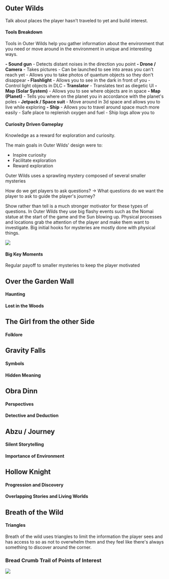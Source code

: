 ## Outer Wilds

Talk about places the player hasn't traveled to yet and build interest.
#### Tools Breakdown

Tools in Outer Wilds help you gather information about the environment that you need or move around in the environment in unique and interesting ways.

**- Sound gun**
	- Detects distant noises in the direction you point
**- Drone / Camera**
	- Takes pictures
	- Can be launched to see into areas you can't reach yet
	- Allows you to take photos of quantum objects so they don't disappear
**- Flashlight**
	- Allows you to see in the dark in front of you
	- Control light objects in DLC
**- Translator**
	- Translates text as diegetic UI
**- Map (Solar System)**
	- Allows you to see where objects are in space
**- Map (Planet)**
	- Tells you where on the planet you in accordance with the planet's poles
**- Jetpack / Space suit**
	- Move around in 3d space and allows you to live while exploring
**- Ship**
	- Allows you to travel around space much more easily
	- Safe place to replenish oxygen and fuel
	- Ship logs allow you to

#### Curiosity Driven Gameplay

Knowledge as a reward for exploration and curiosity.

The main goals in Outer Wilds' design were to:

- Inspire curiosity
- Facilitate exploration
- Reward exploration

Outer Wilds uses a sprawling mystery composed of several smaller mysteries 

How do we get players to ask questions? -> What questions do we want the player to ask to guide the player's journey?

Show rather than tell is a much stronger motivator for these types of questions. In Outer Wilds they use big flashy events such as the Nomai statue at the start of the game and the Sun blowing up. Physical processes and locations grab the attention of the player and make them want to investigate. Big initial hooks for mysteries are mostly done with physical things.

![](https://lh6.googleusercontent.com/cI_dWukm9oEeLtFrWcH8O1SEzDmxoRAdZVNQZAiowo9Q7sPnLT9ExiOdqLuQeIMmZ5ECzYy3xEDx1fgFu9M-a3FmRIrT_BtKZMYB6EXTjiMA6F-fMlqK7rKw8NQ5d6biVVwJK7R0-NJzd-8_qeUgX0I)

#### Big Key Moments

Regular payoff to smaller mysteries to keep the player motivated 
## Over the Garden Wall

#### Haunting

#### Lost in the Woods

## The Girl from the other Side

#### Folklore

## Gravity Falls

#### Symbols

#### Hidden Meaning

## Obra Dinn

#### Perspectives

#### Detective and Deduction

## Abzu / Journey

#### Silent Storytelling

#### Importance of Environment

## Hollow Knight

#### Progression and Discovery

#### Overlapping Stories and Living Worlds

## Breath of the Wild

#### Triangles

Breath of the wild uses triangles to limit the information the player sees and has access to so as not to overwhelm them and they feel like there's always something to discover around the corner.

### Bread Crumb Trail of Points of Interest

![](https://lh4.googleusercontent.com/nP1ron_M_tgaSBjigZnzroMxrksKQT-JzU7P_pEfqXSMYT3ewebgaFag_RT7QzTQpp-sh9eyPmhvw16_L3IeBoI746e0eXtTIHlBCLSBL3l2PVOVTaqka2t3MvPexBGd4ko2hx1qhlPbyIN_M1-VvwQ)
